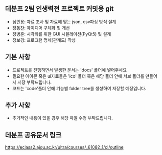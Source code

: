 ## 데분프 2팀 인생력전 프로젝트 커밋용 git
- 심인용: 자료 조사 및 자료에 맞는 json, csv파싱 방식 설계
- 장동찬: 아이디어 구체화 및 개선
- 장병훈: 시각화를 위한 GUI 시뮬레이션(PyQt5) 및 설계
- 정보경: 프로그램 명세(관계도) 작성



## 기본 사항
- 프로젝트를 진행하면서 발생한 문서는 'docs' 폴더에 넣어주세요
- 필요한 아이콘 혹은 ui자료들은 'ico' 폴더 혹은 해당 폴더 안에 서브 폴더를 만들어서 저장 부탁드립니다.
- 코드는 'code'폴더 안에 기능별 folder tree를 생성하여 저장할 예정입니다.


## 추가 사항
- 추가적인 내용이 있을 경우 해당 파일 수정 부탁드립니다.


## 데분프 공유문서 링크
https://eclass2.ajou.ac.kr/ultra/courses/_61082_1/cl/outline
